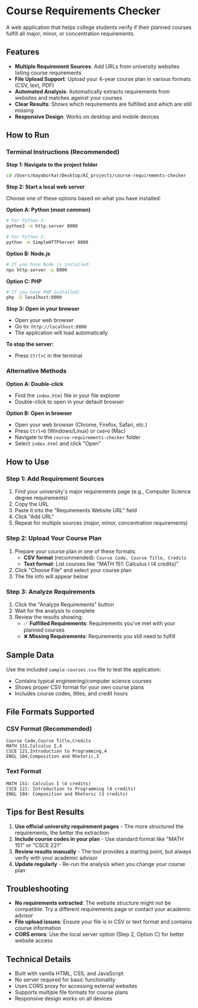 # Course Requirements Checker

A web application that helps college students verify if their planned courses fulfill all major, minor, or concentration requirements.

## Features

- **Multiple Requirement Sources**: Add URLs from university websites listing course requirements
- **File Upload Support**: Upload your 4-year course plan in various formats (CSV, text, PDF)
- **Automated Analysis**: Automatically extracts requirements from websites and matches against your courses
- **Clear Results**: Shows which requirements are fulfilled and which are still missing
- **Responsive Design**: Works on desktop and mobile devices

## How to Run

### Terminal Instructions (Recommended)

**Step 1: Navigate to the project folder**
```bash
cd /Users/mayaborkar/Desktop/AI_projects/course-requirements-checker
```

**Step 2: Start a local web server**

Choose one of these options based on what you have installed:

**Option A: Python (most common)**
```bash
# For Python 3:
python3 -m http.server 8000

# For Python 2:
python -m SimpleHTTPServer 8000
```

**Option B: Node.js**
```bash
# If you have Node.js installed:
npx http-server -p 8000
```

**Option C: PHP**
```bash
# If you have PHP installed:
php -S localhost:8000
```

**Step 3: Open in your browser**
- Open your web browser
- Go to: `http://localhost:8000`
- The application will load automatically

**To stop the server:**
- Press `Ctrl+C` in the terminal

### Alternative Methods

**Option A: Double-click**
- Find the `index.html` file in your file explorer
- Double-click to open in your default browser

**Option B: Open in browser**
- Open your web browser (Chrome, Firefox, Safari, etc.)
- Press `Ctrl+O` (Windows/Linux) or `Cmd+O` (Mac)
- Navigate to the `course-requirements-checker` folder
- Select `index.html` and click "Open"

## How to Use

### Step 1: Add Requirement Sources
1. Find your university's major requirements page (e.g., Computer Science degree requirements)
2. Copy the URL
3. Paste it into the "Requirements Website URL" field
4. Click "Add URL"
5. Repeat for multiple sources (major, minor, concentration requirements)

### Step 2: Upload Your Course Plan
1. Prepare your course plan in one of these formats:
   - **CSV format** (recommended): `Course Code, Course Title, Credits`
   - **Text format**: List courses like "MATH 151: Calculus I (4 credits)"
2. Click "Choose File" and select your course plan
3. The file info will appear below

### Step 3: Analyze Requirements
1. Click the "Analyze Requirements" button
2. Wait for the analysis to complete
3. Review the results showing:
   - ✅ **Fulfilled Requirements**: Requirements you've met with your planned courses
   - ❌ **Missing Requirements**: Requirements you still need to fulfill

## Sample Data

Use the included `sample-courses.csv` file to test the application:
- Contains typical engineering/computer science courses
- Shows proper CSV format for your own course plans
- Includes course codes, titles, and credit hours

## File Formats Supported

### CSV Format (Recommended)
```csv
Course Code,Course Title,Credits
MATH 151,Calculus I,4
CSCE 121,Introduction to Programming,4
ENGL 104,Composition and Rhetoric,3
```

### Text Format
```
MATH 151: Calculus I (4 credits)
CSCE 121: Introduction to Programming (4 credits)
ENGL 104: Composition and Rhetoric (3 credits)
```

## Tips for Best Results

1. **Use official university requirement pages** - The more structured the requirements, the better the extraction
2. **Include course codes in your plan** - Use standard format like "MATH 151" or "CSCE 221"
3. **Review results manually** - The tool provides a starting point, but always verify with your academic advisor
4. **Update regularly** - Re-run the analysis when you change your course plan

## Troubleshooting

- **No requirements extracted**: The website structure might not be compatible. Try a different requirements page or contact your academic advisor
- **File upload issues**: Ensure your file is in CSV or text format and contains course information
- **CORS errors**: Use the local server option (Step 2, Option C) for better website access

## Technical Details

- Built with vanilla HTML, CSS, and JavaScript
- No server required for basic functionality
- Uses CORS proxy for accessing external websites
- Supports multiple file formats for course plans
- Responsive design works on all devices